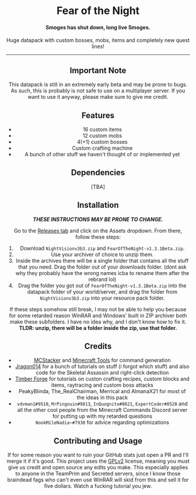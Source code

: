 <div align="center">
<h1>Fear of the Night</h1>
<h4>Smoges has shut down, long live Smoges.</h4>
<p>
Huge datapack with custom bosses, mobs, items and completely new quest lines!
</p>

---

## Important Note
This datapack is still in an extremely early beta and may be prone to bugs. As such, this is probably is not safe to use on a multiplayer server. If you want to use it anyway, please make sure to give me credit.

## Features
- 16 custom items
- 12 custom mobs
- 4(+1) custom bosses
- Custom crafting machine
- A bunch of other stuff we haven't thought of or implemented yet

## Dependencies
[TBA]

## Installation
***THESE INSTRUCTIONS MAY BE PRONE TO CHANGE.***

Go to the [Releases tab](https://github.com/Errorcrafter/fotn/releases) and click on the Assets dropdown. From there, follow these steps:


1. Download `NightVisionv3b3.zip` and `FearOfTheNight-v1.3.1Beta.zip`.
2. Use your archiver of choice to unzip them.
3. Inside the archives there will be a single folder that contains all the stuff that you need. Drag the folder out of your downloads folder. (dont ask why they probably have the wrong names icba to rename them after the rebrand lol)
4. Drag the folder you got out of `FearOfTheNight-v1.3.1Beta.zip` into the datapack folder of your world/server, and drag the folder from `NightVisionv3b3.zip` into your resource pack folder.

If these steps somehow still break, I may not be able to help you because for some retarded reason WinRAR and Windows' built in ZIP archiver both make these subfolders. I have no idea why, and I don't know how to fix it. **TLDR: unzip, there will be a folder inside the zip, use that folder.**

## Credits
- [MCStacker](https://mcstacker.net) and [Minecraft Tools](https://minecraft.tools/en/) for command generation
- [Jragon014](https://www.youtube.com/channel/UC_LBXGLs8Sa0opJHFVDVBqA) for a bunch of tutorials on stuff (i forgot which stuff) and also code for the Skeletal Assassin and right-click detection
- [Timber Forge](https://www.youtube.com/c/TimberForge) for tutorials on custon crafting recipes, custom blocks and items, raytracing and custom boss attacks
- PeakyBlinda, The_RealChairman, Merrical and AlmanaX21 for most of the ideas in this pack
- `vdvman1#9510`, `MrPingouin#9813`, `InQuognito#0621`, `ExpertCoder#0528` and all the other cool people from the Minecraft Commands Discord server for putting up with my retarded questions
- `NookMileNadia~#7930` for advice regarding optimizations

## Contributing and Usage
If for some reason you want to ruin your GitHub stats just open a PR and I'll merge it if it's good.
This project uses the [GPLv2](https://simple.wikipedia.org/wiki/GNU_General_Public_License) license, meaning you must give us credit and open source any edits you make. This especially applies to anyone in the TeamPrim and Secreted servers, since I know those braindead fags who can't even use WinRAR will skid from this and sell it for five dollars. Watch a fucking tutorial you jew.
